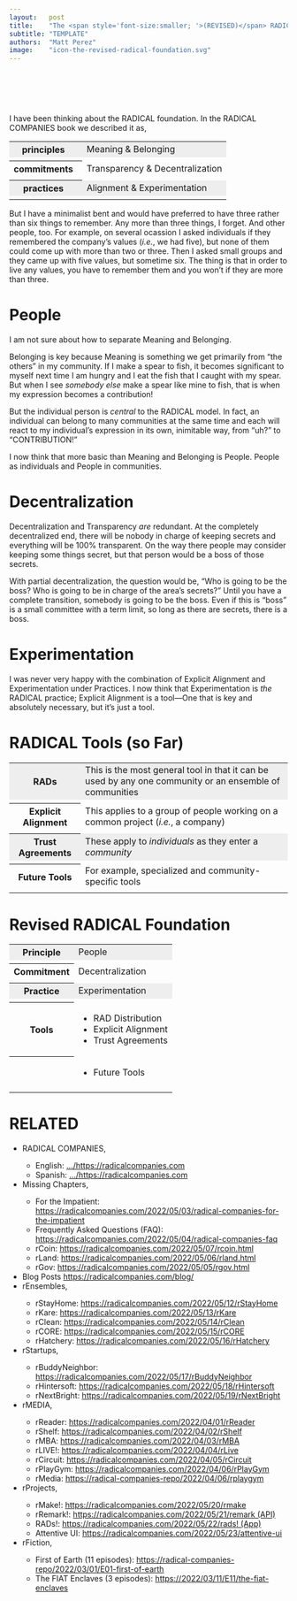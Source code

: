 ```yaml
---
layout:   post
title:    "The <span style='font-size:smaller; '>(REVISED)</span> RADICAL Foundation"
subtitle: "TEMPLATE"
authors:  "Matt Perez"
image:    "icon-the-revised-radical-foundation.svg"
---
```


<div style="display:none;">
 <p>I have been thinking about the <span class="_paradigm">RADICAL</span> foundation and I think that it can be made tighter. Any more than three things, I forget (and many other people, too).</p>
</div>

<h1>&nbsp;</h1>
 <p>I have been thinking about the <span class="_paradigm">RADICAL</span> foundation. In the <span class="_paradigm">RADICAL COMPANIES</span> book we described it as,</p>
 <table align="center">
  <tr style="background-color:#EEEEEE; ">
   <th>principles&nbsp;&nbsp;</th>
   <td>Meaning & Belonging</td>
  </tr>
  <tr>
   <td class="_spacer"></td>
  </tr>
  <tr>
   <th>commitments&nbsp;&nbsp;</th>
   <td>Transparency & Decentralization</td>
  </tr>
  <tr>
   <td class="_spacer"></td>
  </tr>
  <tr style="background-color:#EEEEEE; ">
   <th>practices&nbsp;&nbsp;</th>
   <td>Alignment & Experimentation</td>
  </tr>
  <tr>
   <td class="_spacer"></td>
  </tr>
 </table>
 <p>But I have a minimalist bent and would have preferred to have three rather than six things to remember. Any more than three things, I forget. And other people, too. For example, on several ocassion I asked individuals if they remembered the company&rsquo;s values (<em>i.e.</em>, we had five), but none of them could come up with more than two or three. Then I asked small groups and they came up with five values, but sometime six. The thing is that in order to live any values, you have to remember them and you won&rsquo;t if they are more than three.</p>

<h1>People</h1>
 <p>I am not sure about how to separate Meaning and Belonging.</p>
 <p>Belonging is key because Meaning is something we get primarily from &ldquo;the others&rdquo; in my community. If I make a spear to fish, it becomes significant to myself next time I am hungry and I eat the fish that I caught with my spear. But when I see <em>somebody else</em> make a spear like mine to fish, that is when my expression becomes a contribution!</p>
 <p>But the individual person is <em>central</em> to the <span claa="_paradigm">RADICAL</span> model. In fact, an individual can belong to many communities at the same time and each will react to my individual&rsquo;s expression in its own, inimitable way, from &ldquo;uh?&rdquo; to &ldquo;CONTRIBUTION!&rdquo;</p>
 <p>I now think that more basic than Meaning and Belonging is People. People as individuals and People in communities.</p>

<h1>Decentralization</h1>
 <p>Decentralization and Transparency <em>are</em> redundant. At the completely decentralized end, there will be nobody in charge of keeping secrets and everything will be 100% transparent. On the way there people may consider keeping some things secret, but that person would be a boss of those secrets.</p>
 <p>With partial decentralization, the question would be, &ldquo;Who is going to be the boss? Who is going to be in charge of the area&rsquo;s secrets?&rdquo; Until you have a complete transition, somebody is going to be the boss. Even if this is &ldquo;boss&rdquo; is a small committee with a term limit, so long as there are secrets, there is a boss.</p>

<h1>Experimentation</h1>
 <p>I was never very happy with the combination of Explicit Alignment and Experimentation under Practices. I now think that Experimentation is <em>the</em> <span class="_paradigm">RADICAL</span> practice; Explicit Alignment is a tool&mdash;One that is key and absolutely necessary, but it&rsquo;s just a tool.</p>

<h1><span claa="_paradigm">RADICAL</span> Tools (so Far)</h1>
 <table align="center">
  <tr style="background-color:#EEEEEE; ">
   <th><span class="_paradigm">RAD</span>s</th>
   <td>This is the most general tool in that it can be used by any one community or an ensemble of communities</td>
  </tr>
  <tr>
   <td class="_spacer"></td>
  </tr>
  <tr>
   <th>Explicit Alignment</th>
   <td>This applies to a group of people working on a common project (<em>i.e.</em>, a company)</td>
  </tr>
  <tr>
   <td class="_spacer"></td>
  </tr>
  <tr style="background-color:#EEEEEE; ">
   <th>Trust Agreements</th>
   <td>These apply to <em>individuals</em> as they enter a <em>community</em></td>
  </tr>
  <tr>
   <td class="_spacer"></td>
  </tr>
  <tr>
   <th>Future Tools</th>
   <td>For example, specialized and community-specific tools</td>
  </tr>
  <tr>
   <td class="_spacer"></td>
  </tr>
 </table>

<h1>Revised <span claa="_paradigm">RADICAL</span> Foundation</h1>
 <table align="center">
   <tr style="background-color:#EEEEEE; ">
   <th>Principle</th>
   <td>People</td>
  </tr>
   <tr>
    <td class="_spacer"></td>
   </tr>
  <tr>
   <th>Commitment</th>
   <td>Decentralization</td>
  </tr>
  <tr>
   <td class="_spacer"></td>
  </tr>
  <tr style="background-color:#EEEEEE; ">
   <th>Practice</th>
   <td>Experimentation</td>
  </tr>
   <tr>
    <td class="_spacer"></td>
   </tr>
  <tr>
   <th>Tools</th>
   <td>
    <ul>
     <li><span claa="_paradigm">RAD</span> Distribution</li>
     <li>Explicit Alignment</li>
     <li>Trust Agreements</li>
    </ul>
   </td>
  </tr>
  <tr>
   <th></th>
   <td>
    <ul>
     <li>Future Tools</li>
    </ul>
   </td>
  </tr>
  <tr>
   <td class="_spacer"></td>
  </tr>
 </table>

<h1 class="_section">RELATED</h1>
 <ul>
  <li>RADICAL COMPANIES,</li>
   <ul>
    <li><a>English</a>: <a href="https://radicalcompanies.com" target="_blank">&hellip;/https://radicalcompanies.com</a></li>
    <li><a>Spanish</a>: <a href="https://radicalcompanies.com" target="_blank">&hellip;/https://radicalcompanies.com</a></li>
   </ul>
  <li>Missing Chapters,</li>
   <ul>
    <li>For the Impatient: <a href="https://radicalcompanies.com/2022/05/03/radical-companies-for-the-impatient" target="_blank">https://radicalcompanies.com/2022/05/03/radical-companies-for-the-impatient</a></li>
    <li>Frequently Asked Questions (FAQ): <a href="https://radicalcompanies.com/2022/05/04/radical-companies-faq" target="_blank">https://radicalcompanies.com/2022/05/04/radical-companies-faq</a></li>
    <li>rCoin: <a href="https://radicalcompanies.com/2022/05/07/rcoin.html" target="_blank">https://radicalcompanies.com/2022/05/07/rcoin.html</a></li>
    <li>rLand: <a href="https://radicalcompanies.com/2022/05/06/rland.html" target="_blank">https://radicalcompanies.com/2022/05/06/rland.html</a></li>
    <li>rGov: <a href="https://radicalcompanies.com/2022/05/05/rgov.html" target="_blank">https://radicalcompanies.com/2022/05/05/rgov.html</a></li>
   </ul>
   <li>Blog Posts <a href="https://radicalcompanies.com/blog/" target="_blank">https://radicalcompanies.com/blog/</a></li>
   <li>rEnsembles,</li>
    <ul>
     <li> rStayHome: <a href="https://radicalcompanies.com/2022/05/12/rStayHome" target="_blank">https://radicalcompanies.com/2022/05/12/rStayHome</a></li>
     <li>     rKare: <a href="https://radicalcompanies.com/2022/05/13/rKare" target="_blank">https://radicalcompanies.com/2022/05/13/rKare</a></li>
     <li>    rClean: <a href="https://radicalcompanies.com/2022/05/14/rClean" target="_blank">https://radicalcompanies.com/2022/05/14/rClean</a></li>
     <li>     rCORE: <a href="https://radicalcompanies.com/2022/05/15/rCORE" target="_blank">https://radicalcompanies.com/2022/05/15/rCORE</a></li>
     <li>rHatchery: <a href="https://radicalcompanies.com/2022/05/16/rHatchery" target="_blank">https://radicalcompanies.com/2022/05/16/rHatchery</a></li>
    </ul>
   <li>rStartups,</li>
    <ul>
     <li>rBuddyNeighbor: <a href="https://radicalcompanies.com/2022/05/17/rBuddyNeighbor" target="_blank">https://radicalcompanies.com/2022/05/17/rBuddyNeighbor</a></li>
     <li>   rHintersoft: <a href="https://radicalcompanies.com/2022/05/18/rHintersoft" target="_blank">https://radicalcompanies.com/2022/05/18/rHintersoft</a></li> 
     <li>   rNextBright: <a href="https://radicalcompanies.com/2022/05/19/rNextBright" target="_blank">https://radicalcompanies.com/2022/05/19/rNextBright</a></li>
    </ul>
   <li>rMEDIA,</li>
    <ul>
     <li> rReader: <a href="https://radicalcompanies.com/2022/04/01/rReader" target="_blank">https://radicalcompanies.com/2022/04/01/rReader</a></li>
     <li>  rShelf: <a href="https://radicalcompanies.com/2022/04/02/rShelf" target="_blank">https://radicalcompanies.com/2022/04/02/rShelf</a></li>
     <li>    rMBA: <a href="https://radicalcompanies.com/2022/04/03/rMBA" target="_blank">https://radicalcompanies.com/2022/04/03/rMBA</a></li>
     <li>  rLIVE!: <a href="https://radicalcompanies.com/2022/04/04/rLive" target="_blank">https://radicalcompanies.com/2022/04/04/rLive</a></li>
     <li>rCircuit: <a href="https://radicalcompanies.com/2022/04/05/rCircuit" target="_blank">https://radicalcompanies.com/2022/04/05/rCircuit</a></li>
     <li>rPlayGym: <a href="https://radicalcompanies.com/2022/04/06/rPlayGym" target="_blank">https://radicalcompanies.com/2022/04/06/rPlayGym</a></li>
     <li>  rMedia: <a href="https://radical-companies-repo/2022/04/06/rplaygym" target="_blank">https://radical-companies-repo/2022/04/06/rplaygym</a></li>
    </ul>
   <li>rProjects,</li>
    <ul>
     <li>      rMake!: <a href="https://radicalcompanies.com/2022/05/20/rmake" target="_blank">https://radicalcompanies.com/2022/05/20/rmake</a></li>
     <li>    rRemark!: <a href="https://radicalcompanies.com/2022/05/21/remark" target="_blank">https://radicalcompanies.com/2022/05/21/remark (API)</a></li>
     <li>       RADs!: <a href="https://radicalcompanies.com/2022/05/22/rads!" target="_blank">https://radicalcompanies.com/2022/05/22/rads! (App)</a></li>
     <li>Attentive UI: <a href="https://radicalcompanies.com/2022/05/23/attentive-ui" target="_blank">https://radicalcompanies.com/2022/05/23/attentive-ui</a></li>
    </ul>
   <li>rFiction,</li>
    <ul>
     <li>  First of Earth (11 episodes): <a href="https://radical-companies-repo/2022/03/01/E01-first-of-earth" target="_blank">https://radical-companies-repo/2022/03/01/E01-first-of-earth</a></li>
     <li>The FIAT Enclaves (3 episodes): <a href="https://2022/03/11/E11/the-fiat-enclaves" target="_blank">https://2022/03/11/E11/the-fiat-enclaves</a></li>
    </ul>
